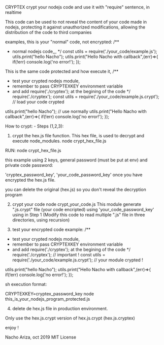 CRYPTEX
crypt your nodejs code and use it with "require" sentence, in realtime


This code can be used to not reveal the content of your code made in nodejs,
protecting it against unauthorized modifications, 
allowing the distribution of the code to third companies

examples,
this is your "normal" code, not encrypted:
/**
 * normal nodejs code,,,
 */
const utils = require('./your_code/example.js');
utils.print("hello Nacho");
utils.print("Hello Nacho with callback",(err)=>{
	if(!err) console.log('no error!');
});
	
This is the same code protected and how execute it,
/**
 * test your crypted nodejs module,
 * remember to pass CRYPTEXKEY environment variable
 * and add require('./cryptex'); at the begining of the code
 */
require('./cryptex');
const utils = require('./your_code/example.js.crypt'); // load your code crypted

utils.print("hello Nacho"); // use normally
utils.print("Hello Nacho with callback",(err)=>{
	if(!err) console.log('no error!');
});

How to crypt: - Steps (1,2,3):
1) crypt the hex.js file function. This hex file, is used to decrypt and execute node_modules.
node crypt_hex_file.js

RUN: node crypt_hex_file.js

this example using 2 keys, 
general password (must be put at env) and private code password:

'cryptex_password_key', 'your_code_password_key'
once you have encrypted the hex.js file.

you can delete the original (hex.js) so you don't reveal the decryption program


2) crypt your code
node crypt_your_code.js
This module generate ".js.crypt" file (your code encripted) using 'your_code_password_key' using in Step 1
(Modify this code to read multiple ".js" file in three directories, using recursion)

3) test your encrypted code
example:
/**
 * test your crypted nodejs module,
 * remember to pass CRYPTEXKEY environment variable
 * and add require('./cryptex'); at the begining of the code
 */
require('./cryptex'); // important !
const utils = require('./your_code/example.js.crypt'); // your module crypted !

utils.print("hello Nacho");
utils.print("Hello Nacho with callback",(err)=>{
	if(!err) console.log('no error!');
});

sh execution format: 

CRYPTEXKEY=cryptex_password_key node this_is_your_nodejs_program_protected.js

4) delete de hex.js file in production environment.
 
 Only use the hex.js.crypt version of hex.js.crypt (hex.js.cryptex)


enjoy !

Nacho Ariza, oct 2019
MIT License







